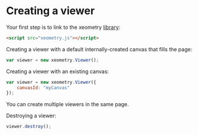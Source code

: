 # Creating a viewer

Your first step is to link to the xeometry [library](http://xeolabs.com/xeometry/build/xeometry.min.js):
````html
<script src="xeometry.js"></script>
````

Creating a viewer with a default internally-created canvas that fills the page:
````javascript
var viewer = new xeometry.Viewer();
````

Creating a viewer with an existing canvas:
````javascript
var viewer = new xeometry.Viewer({
    canvasId: "myCanvas"
});
````

You can create multiple viewers in the same page.

Destroying a viewer:
````javascript
viewer.destroy();
````
